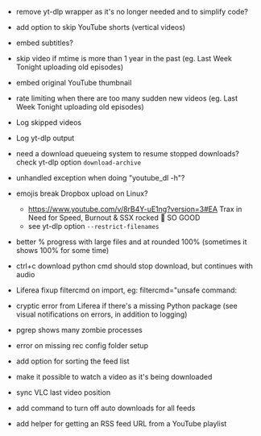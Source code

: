 - remove yt-dlp wrapper as it's no longer needed and to simplify code?
- add option to skip YouTube shorts (vertical videos)
- embed subtitles?
- skip video if mtime is more than 1 year in the past (eg. Last Week Tonight uploading old episodes)
- embed original YouTube thumbnail
- rate limiting when there are too many sudden new videos (eg. Last Week Tonight uploading old episodes)

- Log skipped videos
- Log yt-dlp output
- need a download queueing system to resume stopped downloads? check yt-dlp option `download-archive`
- unhandled exception when doing "youtube_dl -h"?
- emojis break Dropbox upload on Linux?
  - https://www.youtube.com/v/8rB4Y-uE1ng?version=3#EA Trax in Need for Speed, Burnout & SSX rocked 🤘 SO GOOD
  - see yt-dlp option `--restrict-filenames`
- better % progress with large files and at rounded 100% (sometimes it shows 100% for some time)
- ctrl+c download python cmd should stop download, but continues with audio
- Liferea fixup filtercmd on import, eg: filtercmd="unsafe command:
- cryptic error from Liferea if there's a missing Python package (see visual notifications on errors, in addition to logging)
- pgrep shows many zombie processes
- error on missing rec config folder setup
- add option for sorting the feed list
- make it possible to watch a video as it's being downloaded
- sync VLC last video position
- add command to turn off auto downloads for all feeds
- add helper for getting an RSS feed URL from a YouTube playlist
